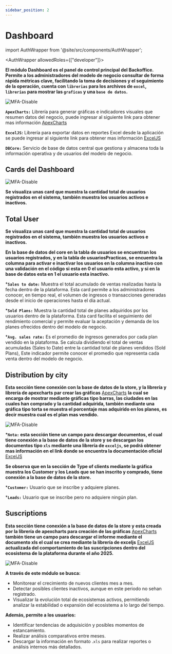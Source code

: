 ```yaml
---
sidebar_position: 2
---
```


# Dashboard

import AuthWrapper from '@site/src/components/AuthWrapper';

<AuthWrapper allowedRoles={["developer"]}>

**El módulo Dashboard es el panel de control principal del Backoffice. Permite a los administradores del modelo de negocio consultar de forma rápida métricas clave, facilitando la toma de decisiones y el seguimiento de la operación, cuenta con `librerias` para los archivos de `excel`, `librerias` para mostrar las `graficas` y una `base de datos`.**

![MFA-Disable](/img/backoffice-user/dashboard_backoffice_file.png)

**`ApexCharts:`** Librería para generar gráficas e indicadores visuales que resumen datos del negocio, puede ingresar al siguiente link para obtener mas información
[ApexCharts](https://apexcharts.com/)

**`ExcelJS`:** Librería para exportar datos en reportes Excel desde la aplicación se puede ingresar al siguiente link para obtener mas información
[ExcelJS](https://www.npmjs.com/package/exceljs#create-a-workbook)

**`DBCore:`** Servicio de base de datos central que gestiona y almacena toda la información operativa y de usuarios del modelo de negocio.

## Cards del Dashboard

![MFA-Disable](/img/backoffice-user/dashboard_backoffice.png)

**Se visualiza unas card que muestra la cantidad total de usuarios registrados en el sistema, también muestra los usuarios activos e inactivos.**

## Total User

**Se visualiza unas card que muestra la cantidad total de usuarios registrados en el sistema, también muestra los usuarios activos e inactivos.**

**En la base de datos del core en la tabla de usuarios se encuentran los usuarios registrados, y en la tabla de usuariosPracticas, se encuentra la columna para activar e inactivar los usuarios en la columna inactivo con una validación en el código si esta en 0 el usuario esta activo, y si en la base de datos esta en 1 el usuario esta inactivo.**

***`Sales to date:`**
Muestra el total acumulado de ventas realizadas hasta la fecha dentro de la plataforma. Esta card permite a los administradores conocer, en tiempo real, el volumen de ingresos o transacciones generadas desde el inicio de operaciones hasta el día actual.

***`Sold Plans:`**
Muestra la cantidad total de planes adquiridos por los usuarios dentro de la plataforma. Esta card facilita el seguimiento del rendimiento comercial y permite evaluar la aceptación y demanda de los planes ofrecidos dentro del modelo de negocio.

***`Avg. sales rate:`**
Es el promedio de ingresos generados por cada plan vendido en la plataforma. Se calcula dividiendo el total de ventas acumuladas (Sales to Date) entre la cantidad total de planes vendidos (Sold Plans), Este indicador permite conocer el promedio que representa cada venta dentro del modelo de negocio.

## Distribution by city

**Esta sección tiene conexión con la base de datos de la store, y la librería y librería de apexcharts par crear las gráficas**  [ApexCharts](https://apexcharts.com/)
**la cual se encarga de mostrar mediante gráficas tipo barras, las ciudades en las cuales han comprado y la cantidad adquirida, también mediante una gráfica tipo torta se muestra el porcentaje mas adquirido en los planes, es decir muestra cual es el plan mas vendido.**

![MFA-Disable](/img/backoffice-user/distribution_city_backoffice.png)

***`Nota:` esta sección tiene un campo para descargar documentos, el cual tiene conexión a la base de datos de la store y se descargan los documentos tipo `xls` mediante una librería de `exceljs`, se podrá obtener mas información en el link donde se encuentra la documentación oficial** [ExcelJS](https://www.npmjs.com/package/exceljs#create-a-workbook)

**Se observa que en la sección de Type of clients mediante la gráfica muestra los Customer y los Leads que se han inscrito y comprado, tiene conexión a la base de datos de la store.**

***`Customer:`** Usuario que se inscribe y adquiere planes.

***`Leads:`** Usuario que se inscribe pero no adquiere ningún plan.

## Suscriptions

**Esta sección tiene conexión a la base de datos de la store y esta creada por la librería de apexcharts para creación de las gráficas**  [ApexCharts](https://apexcharts.com/) **también tiene un campo para descargar el informe mediante el documento xls el cual se crea mediante la librería de exceljs**
[ExcelJS](https://www.npmjs.com/package/exceljs#create-a-workbook) **actualizada del comportamiento de las suscripciones dentro del ecosistema de la plataforma durante el año 2025.**

![MFA-Disable](/img/backoffice-user/suscription_backoffice.png)

**A través de este módulo se busca:**

- Monitorear el crecimiento de nuevos clientes mes a mes.
- Detectar posibles clientes inactivos, aunque en este periodo no sehan registrado.
- Visualizar la evolución total de ecosistemas activos, permitiendo analizar la estabilidad o expansión del ecosistema a lo largo del tiempo.

**Además, permite a los usuarios:**

- Identificar tendencias de adquisición y posibles momentos de estancamiento.
- Realizar análisis comparativos entre meses.
- Descargar la información en formato .`xls` para realizar reportes o análisis internos más detallados.

</AuthWrapper>
